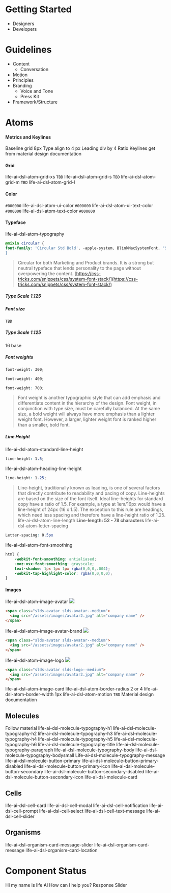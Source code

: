 # Getting Started
- Designers
- Developers
# Guidelines
- Content
  - Conversation
- Motion
- Principles
- Branding
  - Voice and Tone
  - Press Kit
- Framework/Structure
# Atoms
#### Metrics and Keylines 
Baseline grid 8px
Type align to 4 px
Leading div by 4
Ratio Keylines
get from material design documentation
#### Grid
life-ai-dsl-atom-grid-xs
`TBD`
life-ai-dsl-atom-grid-s
`TBD`
life-ai-dsl-atom-grid-m
`TBD`
life-ai-dsl-atom-grid-l
#### Color
`#000000`
life-ai-dsl-atom-ui-color
`#000000`
life-ai-dsl-atom-ui-text-color
`#000000`
life-ai-dsl-atom-text-color
`#000000`
#### Typeface
life-ai-dsl-atom-typography
```scss
@mixin circular {
font-family: 'Circular Std Bold', -apple-system, BlinkMacSystemFont, "Segoe UI", Roboto, Helvetica, Arial, sans-serif, "Apple Color Emoji", “Segoe UI Emoji", "Segoe UI Symbol";
}
```
> Circular for both Marketing and Product brands. It is a strong but neutral typeface that lends personality to the page without overpowering the content.
[https://css-tricks.com/snippets/css/system-font-stack/](https://css-tricks.com/snippets/css/system-font-stack/)
##### Type Scale 1.125
##### Font size
`TBD`
##### Type Scale 1.125
16 base
##### Font weights
```Css
font-weight: 300;
```
```Css
font-weight: 400;
```
```Css
font-weight: 700;
```
> Font weight is another typographic style that can add emphasis and differentiate content in the hierarchy of the design. Font weight, in conjunction with type size, must be carefully balanced. At the same size, a bold weight will always have more emphasis than a lighter weight font. However, a larger, lighter weight font is ranked higher than a smaller, bold font.
##### Line Height
life-ai-dsl-atom-standard-line-height
```css
line-height: 1.5;
```
life-ai-dsl-atom-heading-line-height
```css
line-height: 1.25;
```
> Line-height, traditionally known as leading, is one of several factors that directly contribute to readability and pacing of copy. Line-heights are based on the size of the font itself. Ideal line-heights for standard copy have a ratio of 1.5. For example, a type at 1em/16px would have a line-height of 24px (16 x 1.5). The exception to this rule are headings, which need less spacing and therefore have a line-height ratio of 1.25.
life-ai-dsl-atom-line-length
**Line-length: 52 - 78 characters**
life-ai-dsl-atom-letter-spacing
```css
Letter-spacing: 0.5px
```
life-ai-dsl-atom-font-smoothing
```css
html {
    -webkit-font-smoothing: antialiased;
    -moz-osx-font-smoothing: grayscale;
    text-shadow: 1px 1px 1px rgba(0,0,0,.004);
    -webkit-tap-highlight-color: rgba(0,0,0,0);
}
```
#### Images
life-ai-dsl-atom-image-avatar
  <img src="../src/assets/images/avatar.jpg" />
```html
<span class="slds-avatar slds-avatar--medium">
  <img src="/assets/images/avatar2.jpg" alt="company name" />
</span>
```
life-ai-dsl-atom-image-avatar-brand
  <img src="../src/assets/images/avatar-brand.jpg" />
```html
<span class="slds-avatar slds-avatar--medium">
  <img src="/assets/images/avatar2.jpg" alt="company name" />
</span>
```
life-ai-dsl-atom-image-logo
  <img src="../src/assets/images/logo.jpg" />
```html
<span class="slds-avatar slds-logo--medium">
  <img src="/assets/images/avatar2.jpg" alt="company name" />
</span>
```
life-ai-dsl-atom-image-card
life-ai-dsl-atom-border-radius
2 or 4
life-ai-dsl-atom-border-width
1px
life-ai-dsl-atom-motion
`TBD`
Material design documentation
## Molecules
Follow material
life-ai-dsl-molecule-typography-h1
life-ai-dsl-molecule-typography-h2
life-ai-dsl-molecule-typography-h3
life-ai-dsl-molecule-typography-h4
life-ai-dsl-molecule-typography-h5
life-ai-dsl-molecule-typography-h6
life-ai-dsl-molecule-typography-title
life-ai-dsl-molecule-typography-paragraph
life-ai-dsl-molecule-typography-body
life-ai-dsl-molecule-typography-bodysmall
Life-ai-dsl-molecule-typography-message
life-ai-dsl-molecule-button-primary
life-ai-dsl-molecule-button-primary-disabled
life-ai-dsl-molecule-button-primary-icon
life-ai-dsl-molecule-button-secondary
life-ai-dsl-molecule-button-secondary-dsabled
life-ai-dsl-molecule-button-secondary-icon
life-ai-dsl-molecule-card
## Cells
life-ai-dsl-cell-card
life-ai-dsl-cell-modal
life-ai-dsl-cell-notification
life-ai-dsl-cell-prompt
life-ai-dsl-cell-select
life-ai-dsl-cell-text-message
life-ai-dsl-cell-slider
## Organisms
life-ai-dsl-organism-card-message-slider
life-ai-dsl-organism-card-message
life-ai-dsl-organism-card-location
# Component Status
Hi my name is life AI
How can I help you?
Response
Slider